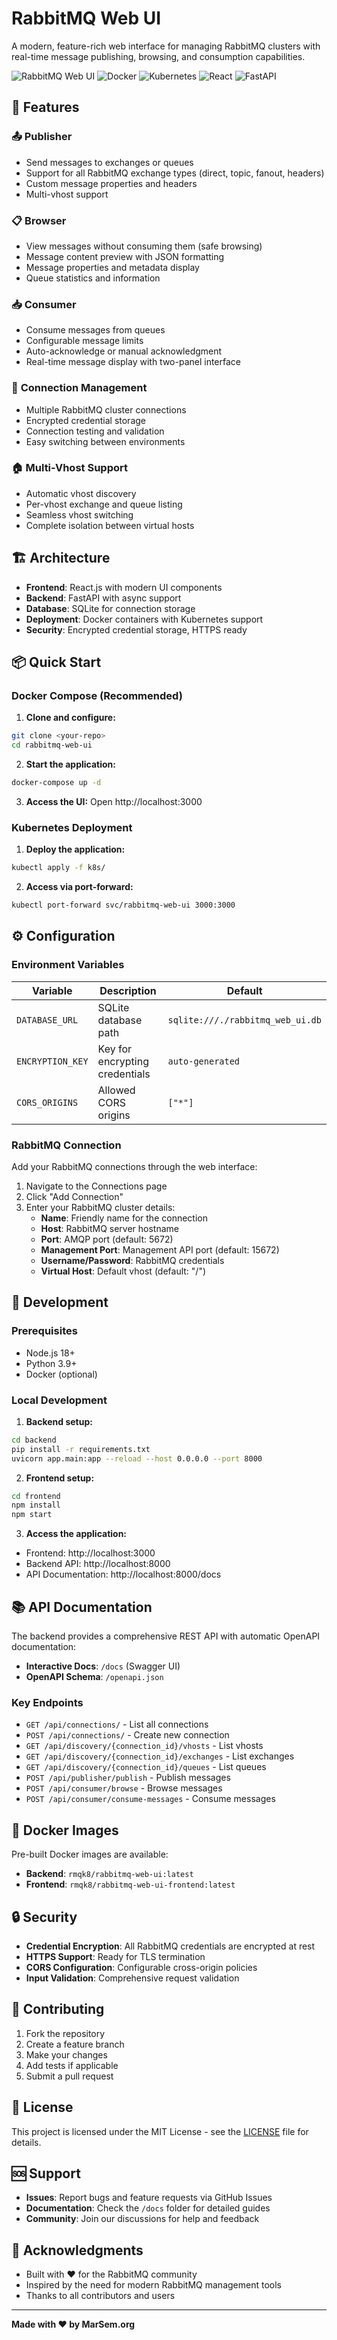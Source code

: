 # RabbitMQ Web UI

A modern, feature-rich web interface for managing RabbitMQ clusters with real-time message publishing, browsing, and consumption capabilities.

![RabbitMQ Web UI](https://img.shields.io/badge/RabbitMQ-Web%20UI-orange)
![Docker](https://img.shields.io/badge/Docker-Ready-blue)
![Kubernetes](https://img.shields.io/badge/Kubernetes-Native-green)
![React](https://img.shields.io/badge/React-Frontend-61dafb)
![FastAPI](https://img.shields.io/badge/FastAPI-Backend-009688)

## 🚀 Features

### 📤 **Publisher**
- Send messages to exchanges or queues
- Support for all RabbitMQ exchange types (direct, topic, fanout, headers)
- Custom message properties and headers
- Multi-vhost support

### 📋 **Browser** 
- View messages without consuming them (safe browsing)
- Message content preview with JSON formatting
- Message properties and metadata display
- Queue statistics and information

### 📥 **Consumer**
- Consume messages from queues
- Configurable message limits
- Auto-acknowledge or manual acknowledgment
- Real-time message display with two-panel interface

### 🔗 **Connection Management**
- Multiple RabbitMQ cluster connections
- Encrypted credential storage
- Connection testing and validation
- Easy switching between environments

### 🏠 **Multi-Vhost Support**
- Automatic vhost discovery
- Per-vhost exchange and queue listing
- Seamless vhost switching
- Complete isolation between virtual hosts

## 🏗️ Architecture

- **Frontend**: React.js with modern UI components
- **Backend**: FastAPI with async support
- **Database**: SQLite for connection storage
- **Deployment**: Docker containers with Kubernetes support
- **Security**: Encrypted credential storage, HTTPS ready

## 📦 Quick Start

### Docker Compose (Recommended)

1. **Clone and configure:**
```bash
git clone <your-repo>
cd rabbitmq-web-ui
```

2. **Start the application:**
```bash
docker-compose up -d
```

3. **Access the UI:**
Open http://localhost:3000

### Kubernetes Deployment

1. **Deploy the application:**
```bash
kubectl apply -f k8s/
```

2. **Access via port-forward:**
```bash
kubectl port-forward svc/rabbitmq-web-ui 3000:3000
```

## ⚙️ Configuration

### Environment Variables

| Variable | Description | Default |
|----------|-------------|---------|
| `DATABASE_URL` | SQLite database path | `sqlite:///./rabbitmq_web_ui.db` |
| `ENCRYPTION_KEY` | Key for encrypting credentials | `auto-generated` |
| `CORS_ORIGINS` | Allowed CORS origins | `["*"]` |

### RabbitMQ Connection

Add your RabbitMQ connections through the web interface:

1. Navigate to the Connections page
2. Click "Add Connection"
3. Enter your RabbitMQ cluster details:
   - **Name**: Friendly name for the connection
   - **Host**: RabbitMQ server hostname
   - **Port**: AMQP port (default: 5672)
   - **Management Port**: Management API port (default: 15672)
   - **Username/Password**: RabbitMQ credentials
   - **Virtual Host**: Default vhost (default: "/")

## 🔧 Development

### Prerequisites
- Node.js 18+
- Python 3.9+
- Docker (optional)

### Local Development

1. **Backend setup:**
```bash
cd backend
pip install -r requirements.txt
uvicorn app.main:app --reload --host 0.0.0.0 --port 8000
```

2. **Frontend setup:**
```bash
cd frontend
npm install
npm start
```

3. **Access the application:**
- Frontend: http://localhost:3000
- Backend API: http://localhost:8000
- API Documentation: http://localhost:8000/docs

## 📚 API Documentation

The backend provides a comprehensive REST API with automatic OpenAPI documentation:

- **Interactive Docs**: `/docs` (Swagger UI)
- **OpenAPI Schema**: `/openapi.json`

### Key Endpoints

- `GET /api/connections/` - List all connections
- `POST /api/connections/` - Create new connection
- `GET /api/discovery/{connection_id}/vhosts` - List vhosts
- `GET /api/discovery/{connection_id}/exchanges` - List exchanges
- `GET /api/discovery/{connection_id}/queues` - List queues
- `POST /api/publisher/publish` - Publish messages
- `POST /api/consumer/browse` - Browse messages
- `POST /api/consumer/consume-messages` - Consume messages

## 🐳 Docker Images

Pre-built Docker images are available:

- **Backend**: `rmqk8/rabbitmq-web-ui:latest`
- **Frontend**: `rmqk8/rabbitmq-web-ui-frontend:latest`

## 🔒 Security

- **Credential Encryption**: All RabbitMQ credentials are encrypted at rest
- **HTTPS Support**: Ready for TLS termination
- **CORS Configuration**: Configurable cross-origin policies
- **Input Validation**: Comprehensive request validation

## 🤝 Contributing

1. Fork the repository
2. Create a feature branch
3. Make your changes
4. Add tests if applicable
5. Submit a pull request

## 📄 License

This project is licensed under the MIT License - see the [LICENSE](LICENSE) file for details.

## 🆘 Support

- **Issues**: Report bugs and feature requests via GitHub Issues
- **Documentation**: Check the `/docs` folder for detailed guides
- **Community**: Join our discussions for help and feedback

## 🙏 Acknowledgments

- Built with ❤️ for the RabbitMQ community
- Inspired by the need for modern RabbitMQ management tools
- Thanks to all contributors and users

---

**Made with ❤️ by MarSem.org**
